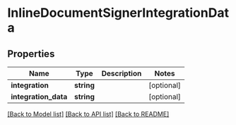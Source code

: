 # InlineDocumentSignerIntegrationData

## Properties
Name | Type | Description | Notes
------------ | ------------- | ------------- | -------------
**integration** | **string** |  | [optional] 
**integration_data** | **string** |  | [optional] 

[[Back to Model list]](../README.md#documentation-for-models) [[Back to API list]](../README.md#documentation-for-api-endpoints) [[Back to README]](../README.md)


